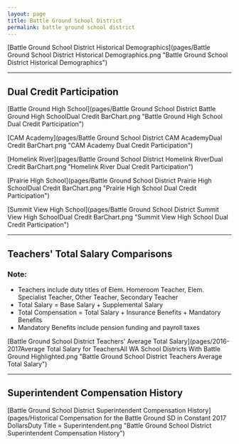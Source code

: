 ```yaml
---
layout: page
title: Battle Ground School District
permalink: battle ground school district
---
```



[Battle Ground School District Historical Demographics](pages/Battle Ground School District Historical Demographics.png "Battle Ground School District Historical Demographics")

___

## Dual Credit Participation

[Battle Ground High School](pages/Battle Ground School District Battle Ground High SchoolDual Credit BarChart.png "Battle Ground High School Dual Credit Participation")

[CAM Academy](pages/Battle Ground School District CAM AcademyDual Credit BarChart.png "CAM Academy Dual Credit Participation")

[Homelink River](pages/Battle Ground School District Homelink RiverDual Credit BarChart.png "Homelink River Dual Credit Participation")

[Prairie High School](pages/Battle Ground School District Prairie High SchoolDual Credit BarChart.png "Prairie High School Dual Credit Participation")

[Summit View High School](pages/Battle Ground School District Summit View High SchoolDual Credit BarChart.png "Summit View High School Dual Credit Participation")


___

## Teachers' Total Salary Comparisons
### Note:
- Teachers include duty titles of Elem. Homeroom Teacher, Elem. Specialist Teacher, Other Teacher, Secondary Teacher
- Total Salary = Base Salary + Supplemental Salary
- Total Compensation = Total Salary + Insurance Benefits + Mandatory Benefits
- Mandatory Benefits include pension funding and payroll taxes

[Battle Ground School District Teachers' Average Total Salary](pages/2016-2017Average Total Salary for TeachersAll WA School Districts With Battle Ground Highlighted.png "Battle Ground School District Teachers Average Total Salary")


___

## Superintendent Compensation History

[Battle Ground School District Superintendent Compensation History](pages/Historical Compensation for the Battle Ground SD in Constant 2017 DollarsDuty Title = Superintendent.png "Battle Ground School District Superintendent Compensation History")

